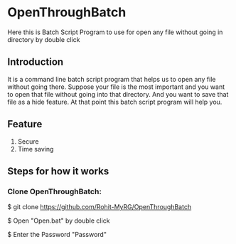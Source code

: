 # OpenThroughBatch
Here this is Batch Script Program to use for open any file without going in directory by double click

## Introduction
It is a command line batch script program that helps us to open any file without going there. Suppose your file is the most important and you want to open that file without going into that directory. And you want to save that file as a hide feature. At that point this batch script program will help you.

## Feature
1) Secure
2) Time saving

## Steps for how it works

### Clone OpenThroughBatch: <br />

$ git clone https://github.com/Rohit-MyRG/OpenThroughBatch <br />

$ Open "Open.bat" by double click <br/>

$ Enter the Password "Password" <br/>
